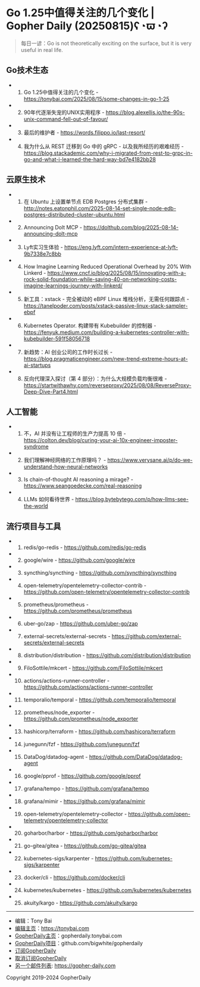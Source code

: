 # Go 1.25中值得关注的几个变化 | Gopher Daily (20250815)ʕ◔ϖ◔ʔ

>每日一谚：Go is not theoretically exciting on the surface, but it is very useful in real life.

## Go技术生态


- 1. Go 1.25中值得关注的几个变化 - https://tonybai.com/2025/08/15/some-changes-in-go-1-25

- 2. 90年代逐渐失宠的UNIX实用程序 - https://blog.alexellis.io/the-90s-unix-command-fell-out-of-favour/

- 3. 最后的维护者 - https://words.filippo.io/last-resort/

- 4. 我为什么从 REST 迁移到 Go 中的 gRPC - 以及我所经历的艰难经历 - https://blog.stackademic.com/why-i-migrated-from-rest-to-grpc-in-go-and-what-i-learned-the-hard-way-bd7e4182bb28


## 云原生技术


- 1. 在 Ubuntu 上设置单节点 EDB Postgres 分布式集群 - http://notes.eatonphil.com/2025-08-14-set-single-node-edb-postgres-distributed-cluster-ubuntu.html

- 2. Announcing Dolt MCP - https://dolthub.com/blog/2025-08-14-announcing-dolt-mcp

- 3. Lyft实习生体验 - https://eng.lyft.com/intern-experience-at-lyft-9b7338e7c8bb

- 4. How Imagine Learning Reduced Operational Overhead by 20% With Linkerd - https://www.cncf.io/blog/2025/08/15/innovating-with-a-rock-solid-foundation-while-saving-40-on-networking-costs-imagine-learnings-journey-with-linkerd/

- 5. 新工具：xstack - 完全被动的 eBPF Linux 堆栈分析，无需任何跟踪点 - https://tanelpoder.com/posts/xstack-passive-linux-stack-sampler-ebpf

- 6. Kubernetes Operator. 构建带有 Kubebuilder 的控制器 - https://fenyuk.medium.com/building-a-kubernetes-controller-with-kubebuilder-591f58056718

- 7. 新趋势：AI 创业公司的工作时长过长 - https://blog.pragmaticengineer.com/new-trend-extreme-hours-at-ai-startups

- 8. 反向代理深入探讨（第 4 部分）：为什么大规模负载均衡很难 - https://startwithawhy.com/reverseproxy/2025/08/08/ReverseProxy-Deep-Dive-Part4.html


## 人工智能


- 1. 不，AI 并没有让工程师的生产力提高 10 倍 - https://colton.dev/blog/curing-your-ai-10x-engineer-imposter-syndrome

- 2. 我们理解神经网络的工作原理吗？ - https://www.verysane.ai/p/do-we-understand-how-neural-networks

- 3. Is chain-of-thought AI reasoning a mirage? - https://www.seangoedecke.com/real-reasoning

- 4. LLMs 如何看待世界 - https://blog.bytebytego.com/p/how-llms-see-the-world


## 流行项目与工具


- 1. redis/go-redis - https://github.com/redis/go-redis

- 2. google/wire - https://github.com/google/wire

- 3. syncthing/syncthing - https://github.com/syncthing/syncthing

- 4. open-telemetry/opentelemetry-collector-contrib - https://github.com/open-telemetry/opentelemetry-collector-contrib

- 5. prometheus/prometheus - https://github.com/prometheus/prometheus

- 6. uber-go/zap - https://github.com/uber-go/zap

- 7. external-secrets/external-secrets - https://github.com/external-secrets/external-secrets

- 8. distribution/distribution - https://github.com/distribution/distribution

- 9. FiloSottile/mkcert - https://github.com/FiloSottile/mkcert

- 10. actions/actions-runner-controller - https://github.com/actions/actions-runner-controller

- 11. temporalio/temporal - https://github.com/temporalio/temporal

- 12. prometheus/node_exporter - https://github.com/prometheus/node_exporter

- 13. hashicorp/terraform - https://github.com/hashicorp/terraform

- 14. junegunn/fzf - https://github.com/junegunn/fzf

- 15. DataDog/datadog-agent - https://github.com/DataDog/datadog-agent

- 16. google/pprof - https://github.com/google/pprof

- 17. grafana/tempo - https://github.com/grafana/tempo

- 18. grafana/mimir - https://github.com/grafana/mimir

- 19. open-telemetry/opentelemetry-collector - https://github.com/open-telemetry/opentelemetry-collector

- 20. goharbor/harbor - https://github.com/goharbor/harbor

- 21. go-gitea/gitea - https://github.com/go-gitea/gitea

- 22. kubernetes-sigs/karpenter - https://github.com/kubernetes-sigs/karpenter

- 23. docker/cli - https://github.com/docker/cli

- 24. kubernetes/kubernetes - https://github.com/kubernetes/kubernetes

- 25. akuity/kargo - https://github.com/akuity/kargo


----

- 编辑：Tony Bai
- [编辑主页](https://tonybai.com)：https://tonybai.com
- [GopherDaily主页](https://gopherdaily.tonybai.com)：gopherdaily.tonybai.com
- [GopherDaily项目](https://github.com/bigwhite/gopherdaily)：github.com/bigwhite/gopherdaily
- [订阅GopherDaily](https://gopherdaily.tonybai.com/subscribe)
- [取消订阅GopherDaily](https://gopherdaily.tonybai.com/unsubscribe)
- [另一个邮件列表](https://gopher-daily.com): https://gopher-daily.com

Copyright 2019-2024 GopherDaily
